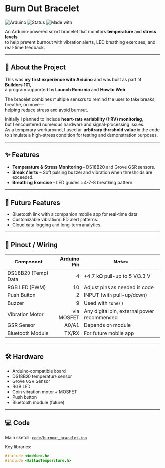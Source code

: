 # Burn Out Bracelet

![Arduino](https://img.shields.io/badge/Arduino-Project-informational)
![Status](https://img.shields.io/badge/Status-Prototype-yellow)
![Made with](https://img.shields.io/badge/Made%20with-C%2B%2B-blue)

An Arduino-powered smart bracelet that monitors **temperature** and **stress levels**  
to help prevent burnout with vibration alerts, LED breathing exercises, and real-time feedback.

---

## 🌟 About the Project
This was **my first experience with Arduino** and was built as part of **Builders 101**,  
a program supported by **Launch Romania** and **How to Web**.

The bracelet combines multiple sensors to remind the user to take breaks, breathe, or move—  
helping reduce stress and avoid burnout.

Initially I planned to include **heart-rate variability (HRV) monitoring**,  
but I encountered numerous hardware and signal-processing issues.  
As a temporary workaround, I used an **arbitrary threshold value** in the code  
to simulate a high-stress condition for testing and demonstration purposes.

---

## ✨ Features
- **Temperature & Stress Monitoring** – DS18B20 and Grove GSR sensors.
- **Break Alerts** – Soft pulsing buzzer and vibration when thresholds are exceeded.
- **Breathing Exercise** – LED guides a 4-7-8 breathing pattern.

---

## 🔮 Future Features
- Bluetooth link with a companion mobile app for real-time data.
- Customizable vibration/LED alert patterns.
- Cloud data logging and long-term analytics.

---

## 🔌 Pinout / Wiring
| Component              | Arduino Pin | Notes                                      |
|------------------------|-----------:|--------------------------------------------|
| DS18B20 (Temp) Data    | 4          | +4.7 kΩ pull-up to 5 V/3.3 V               |
| RGB LED (PWM)          | 10         | Adjust pins as needed in code              |
| Push Button            | 2          | INPUT (with pull-up/down)                  |
| Buzzer                 | 9          | Used with `tone()`                         |
| Vibration Motor        | via MOSFET | Any digital pin, external power recommended |
| GSR Sensor             | A0/A1      | Depends on module                           |
| Bluetooth Module       | TX/RX      | For future mobile app                       |

---

## 🛠️ Hardware
- Arduino-compatible board  
- DS18B20 temperature sensor  
- Grove GSR Sensor  
- RGB LED  
- Coin vibration motor + MOSFET  
- Push button  
- Bluetooth module (future)

---

## 💻 Code
Main sketch: [`code/burnout_bracelet.ino`](code/burnout_bracelet.ino)

Key libraries:
```cpp
#include <OneWire.h>
#include <DallasTemperature.h>
